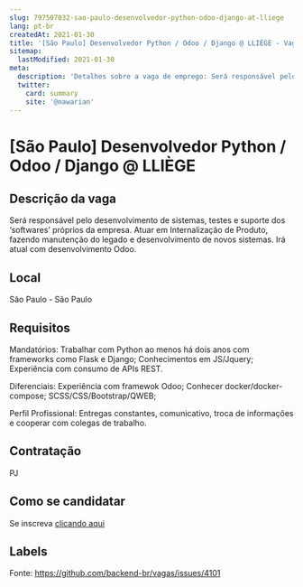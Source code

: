 ```yaml
---
slug: 797507032-sao-paulo-desenvolvedor-python-odoo-django-at-lliege
lang: pt-br
createdAt: 2021-01-30
title: '[São Paulo] Desenvolvedor Python / Odoo / Django @ LLIÈGE - Vaga de Emprego'
sitemap:
  lastModified: 2021-01-30
meta:
  description: 'Detalhes sobre a vaga de emprego: Será responsável pelo desenvolvimento de sistemas, testes e suporte dos ‘softwares’ próprios da empresa. Atuar em Internalização de Produto, fazendo manutenção do legado e desenvolvimento de novos sistemas. Irá atual com desenvolvimento Odoo.'
  twitter:
    card: summary
    site: '@nawarian'
---
```


# [São Paulo] Desenvolvedor Python / Odoo / Django @ LLIÈGE

## Descrição da vaga

Será responsável pelo desenvolvimento de sistemas, testes e suporte dos ‘softwares’ próprios da empresa. Atuar em Internalização de Produto, fazendo manutenção do legado e desenvolvimento de novos sistemas.
Irá atual com desenvolvimento Odoo.

## Local

São Paulo - São Paulo

## Requisitos

Mandatórios:
Trabalhar com Python ao menos há dois anos com frameworks como Flask e Django;
Conhecimentos em JS/Jquery;
Experiência com consumo de APIs REST.

Diferenciais:
Experiência com framewok Odoo;
Conhecer docker/docker-compose;
SCSS/CSS/Bootstrap/QWEB;

Perfil Profissional:
Entregas constantes, comunicativo, troca de informações e cooperar com colegas de trabalho.

## Contratação

PJ

## Como se candidatar

Se inscreva [clicando aqui](https://www.pyjobs.com.br/job/2030)

## Labels



Fonte: https://github.com/backend-br/vagas/issues/4101